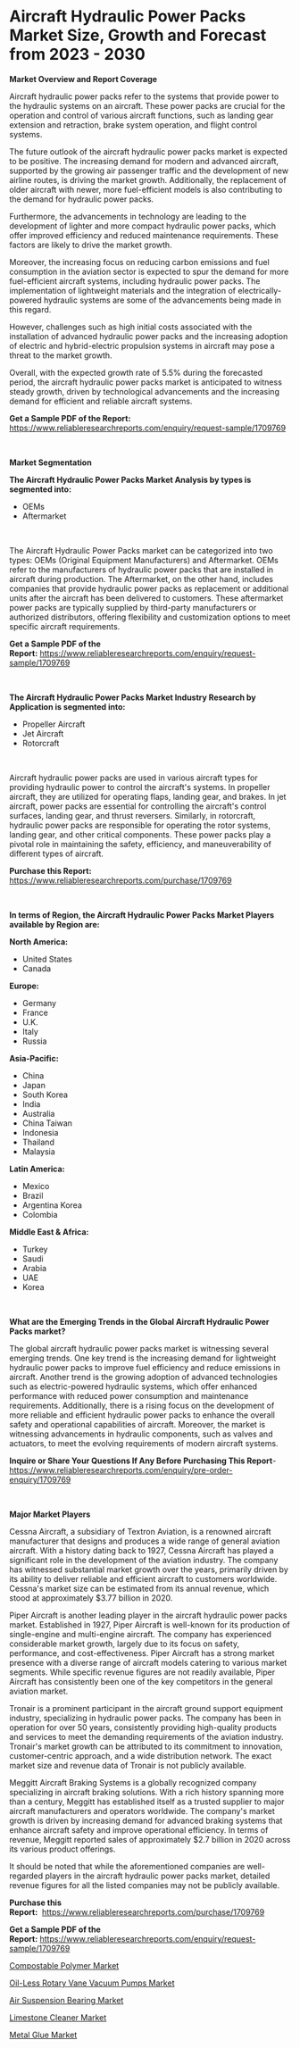 <p><h1>Aircraft Hydraulic Power Packs Market Size, Growth and Forecast from 2023 - 2030</h1></p><p><strong>Market Overview and Report Coverage</strong></p>
<p><p>Aircraft hydraulic power packs refer to the systems that provide power to the hydraulic systems on an aircraft. These power packs are crucial for the operation and control of various aircraft functions, such as landing gear extension and retraction, brake system operation, and flight control systems.</p><p>The future outlook of the aircraft hydraulic power packs market is expected to be positive. The increasing demand for modern and advanced aircraft, supported by the growing air passenger traffic and the development of new airline routes, is driving the market growth. Additionally, the replacement of older aircraft with newer, more fuel-efficient models is also contributing to the demand for hydraulic power packs.</p><p>Furthermore, the advancements in technology are leading to the development of lighter and more compact hydraulic power packs, which offer improved efficiency and reduced maintenance requirements. These factors are likely to drive the market growth.</p><p>Moreover, the increasing focus on reducing carbon emissions and fuel consumption in the aviation sector is expected to spur the demand for more fuel-efficient aircraft systems, including hydraulic power packs. The implementation of lightweight materials and the integration of electrically-powered hydraulic systems are some of the advancements being made in this regard.</p><p>However, challenges such as high initial costs associated with the installation of advanced hydraulic power packs and the increasing adoption of electric and hybrid-electric propulsion systems in aircraft may pose a threat to the market growth.</p><p>Overall, with the expected growth rate of 5.5% during the forecasted period, the aircraft hydraulic power packs market is anticipated to witness steady growth, driven by technological advancements and the increasing demand for efficient and reliable aircraft systems.</p></p>
<p><strong>Get a Sample PDF of the Report:</strong> <a href="https://www.reliableresearchreports.com/enquiry/request-sample/1709769">https://www.reliableresearchreports.com/enquiry/request-sample/1709769</a></p>
<p>&nbsp;</p>
<p><strong>Market Segmentation</strong></p>
<p><strong>The Aircraft Hydraulic Power Packs Market Analysis by types is segmented into:</strong></p>
<p><ul><li>OEMs</li><li>Aftermarket</li></ul></p>
<p>&nbsp;</p>
<p><p>The Aircraft Hydraulic Power Packs market can be categorized into two types: OEMs (Original Equipment Manufacturers) and Aftermarket. OEMs refer to the manufacturers of hydraulic power packs that are installed in aircraft during production. The Aftermarket, on the other hand, includes companies that provide hydraulic power packs as replacement or additional units after the aircraft has been delivered to customers. These aftermarket power packs are typically supplied by third-party manufacturers or authorized distributors, offering flexibility and customization options to meet specific aircraft requirements.</p></p>
<p><strong>Get a Sample PDF of the Report:</strong>&nbsp;<a href="https://www.reliableresearchreports.com/enquiry/request-sample/1709769">https://www.reliableresearchreports.com/enquiry/request-sample/1709769</a></p>
<p>&nbsp;</p>
<p><strong>The Aircraft Hydraulic Power Packs Market Industry Research by Application is segmented into:</strong></p>
<p><ul><li>Propeller Aircraft</li><li>Jet Aircraft</li><li>Rotorcraft</li></ul></p>
<p>&nbsp;</p>
<p><p>Aircraft hydraulic power packs are used in various aircraft types for providing hydraulic power to control the aircraft's systems. In propeller aircraft, they are utilized for operating flaps, landing gear, and brakes. In jet aircraft, power packs are essential for controlling the aircraft's control surfaces, landing gear, and thrust reversers. Similarly, in rotorcraft, hydraulic power packs are responsible for operating the rotor systems, landing gear, and other critical components. These power packs play a pivotal role in maintaining the safety, efficiency, and maneuverability of different types of aircraft.</p></p>
<p><strong>Purchase this Report:</strong>&nbsp; <a href="https://www.reliableresearchreports.com/purchase/1709769">https://www.reliableresearchreports.com/purchase/1709769</a></p>
<p>&nbsp;</p>
<p><strong>In terms of Region, the Aircraft Hydraulic Power Packs Market Players available by Region are:</strong></p>
<p>
    <p> <strong> North America: </strong>
        <ul>
            <li>United States</li>
            <li>Canada</li>
        </ul>
        </p> 
    <p> <strong> Europe: </strong>
        <ul>
            <li>Germany</li>
            <li>France</li>
            <li>U.K.</li>
            <li>Italy</li>
            <li>Russia</li>
        </ul>
        </p> 
    <p> <strong> Asia-Pacific: </strong>
        <ul>
            <li>China</li>
            <li>Japan</li>
            <li>South Korea</li>
            <li>India</li>
            <li>Australia</li>
            <li>China Taiwan</li>
            <li>Indonesia</li>
            <li>Thailand</li>
            <li>Malaysia</li>
        </ul>
        </p> 
    <p> <strong> Latin America: </strong>
        <ul>
            <li>Mexico</li>
            <li>Brazil</li>
            <li>Argentina Korea</li>
            <li>Colombia</li>
        </ul>
        </p> 
    <p> <strong> Middle East & Africa: </strong>
        <ul>
            <li>Turkey</li>
            <li>Saudi</li>
            <li>Arabia</li>
            <li>UAE</li>
            <li>Korea</li>
        </ul>
    </p>
    </p>
<p>&nbsp;</p>
<p><strong>What are the Emerging Trends in the Global Aircraft Hydraulic Power Packs market?</strong></p>
<p><p>The global aircraft hydraulic power packs market is witnessing several emerging trends. One key trend is the increasing demand for lightweight hydraulic power packs to improve fuel efficiency and reduce emissions in aircraft. Another trend is the growing adoption of advanced technologies such as electric-powered hydraulic systems, which offer enhanced performance with reduced power consumption and maintenance requirements. Additionally, there is a rising focus on the development of more reliable and efficient hydraulic power packs to enhance the overall safety and operational capabilities of aircraft. Moreover, the market is witnessing advancements in hydraulic components, such as valves and actuators, to meet the evolving requirements of modern aircraft systems.</p></p>
<p><strong>Inquire or Share Your Questions If Any Before Purchasing This Report</strong>- <a href="https://www.reliableresearchreports.com/enquiry/pre-order-enquiry/1709769">https://www.reliableresearchreports.com/enquiry/pre-order-enquiry/1709769</a></p>
<p>&nbsp;</p>
<p><strong>Major Market Players</strong></p>
<p><p>Cessna Aircraft, a subsidiary of Textron Aviation, is a renowned aircraft manufacturer that designs and produces a wide range of general aviation aircraft. With a history dating back to 1927, Cessna Aircraft has played a significant role in the development of the aviation industry. The company has witnessed substantial market growth over the years, primarily driven by its ability to deliver reliable and efficient aircraft to customers worldwide. Cessna's market size can be estimated from its annual revenue, which stood at approximately $3.77 billion in 2020.</p><p>Piper Aircraft is another leading player in the aircraft hydraulic power packs market. Established in 1927, Piper Aircraft is well-known for its production of single-engine and multi-engine aircraft. The company has experienced considerable market growth, largely due to its focus on safety, performance, and cost-effectiveness. Piper Aircraft has a strong market presence with a diverse range of aircraft models catering to various market segments. While specific revenue figures are not readily available, Piper Aircraft has consistently been one of the key competitors in the general aviation market.</p><p>Tronair is a prominent participant in the aircraft ground support equipment industry, specializing in hydraulic power packs. The company has been in operation for over 50 years, consistently providing high-quality products and services to meet the demanding requirements of the aviation industry. Tronair's market growth can be attributed to its commitment to innovation, customer-centric approach, and a wide distribution network. The exact market size and revenue data of Tronair is not publicly available.</p><p>Meggitt Aircraft Braking Systems is a globally recognized company specializing in aircraft braking solutions. With a rich history spanning more than a century, Meggitt has established itself as a trusted supplier to major aircraft manufacturers and operators worldwide. The company's market growth is driven by increasing demand for advanced braking systems that enhance aircraft safety and improve operational efficiency. In terms of revenue, Meggitt reported sales of approximately $2.7 billion in 2020 across its various product offerings.</p><p>It should be noted that while the aforementioned companies are well-regarded players in the aircraft hydraulic power packs market, detailed revenue figures for all the listed companies may not be publicly available.</p></p>
<p><strong>Purchase this Report:</strong>&nbsp;&nbsp;<a href="https://www.reliableresearchreports.com/purchase/1709769">https://www.reliableresearchreports.com/purchase/1709769</a></p>
<p></p>
<p><strong>Get a Sample PDF of the Report:</strong>&nbsp;<a href="https://www.reliableresearchreports.com/enquiry/request-sample/1709769">https://www.reliableresearchreports.com/enquiry/request-sample/1709769</a></p>
<p><p><a href="https://www.linkedin.com/pulse/compostable-polymer-market-research-report-unlocks-analysis-koshe/">Compostable Polymer Market</a></p><p><a href="https://medium.com/@waltercruz6g/oil-less-rotary-vane-vacuum-pumps-market-insight-market-trends-growth-forecasted-from-2023-to-76f28e00c2b7">Oil-Less Rotary Vane Vacuum Pumps Market</a></p><p><a href="https://medium.com/@jamesday5g/analyzing-air-suspension-bearing-market-global-industry-perspective-and-forecast-2023-to-2030-d4694fb2def0">Air Suspension Bearing Market</a></p><p><a href="https://www.linkedin.com/pulse/limestone-cleaner-market-size-2023-2030-global-industrial-wnpee/">Limestone Cleaner Market</a></p><p><a href="https://www.linkedin.com/pulse/metal-glue-market-size-share-global-analysis-report-2023-quy5e/">Metal Glue Market</a></p></p>